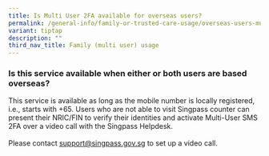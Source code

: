 ```yaml
---
title: Is Multi User 2FA available for overseas users?
permalink: /general-info/family-or-trusted-care-usage/overseas-users-multi-user-2fa/
variant: tiptap
description: ""
third_nav_title: Family (multi user) usage
---
```

<h3>Is this service available when either or both users are based overseas?</h3>
<p>This service is available as long as the mobile number is locally registered,
i.e., starts with +65. Users who are not able to visit Singpass counter
can present their NRIC/FIN to verify their identities and activate Multi-User
SMS 2FA over a video call with the Singpass Helpdesk.
<br>
<br>Please contact <a href="mailto:support@singpass.gov.sg" rel="noopener noreferrer nofollow" target="_blank"><u>support@singpass.gov.sg</u></a> to
set up a video call.</p>